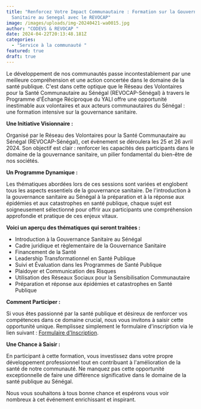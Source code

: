 ```yaml
---
title: "Renforcez Votre Impact Communautaire : Formation sur la Gouvernance
  Sanitaire au Senegal avec le REVOCAP"
image: /images/uploads/img-20240421-wa0015.jpg
author: "CODEVS & REVOCAP "
date: 2024-04-22T20:13:48.181Z
categories:
  - "Service à la communauté "
featured: true
draft: true
---
```

Le développement de nos communautés passe incontestablement par une meilleure compréhension et une action concertée dans le domaine de la santé publique. C'est dans cette optique que le Réseau des Volontaires pour la Santé Communautaire au Sénégal (REVOCAP-Sénégal) à travers le  Programme d'Échange Réciproque du YALI offre une opportunité inestimable aux volontaires et aux acteurs communautaires du Sénégal : une formation intensive sur la gouvernance sanitaire.

**Une Initiative Visionnaire :**

Organisé par le Réseau des Volontaires pour la Santé Communautaire au Sénégal (REVOCAP-Sénégal), cet événement se déroulera les 25 et 26 avril 2024. Son objectif est clair : renforcer les capacités des participants dans le domaine de la gouvernance sanitaire, un pilier fondamental du bien-être de nos sociétés.

**Un Programme Dynamique :**

Les thématiques abordées lors de ces sessions sont variées et englobent tous les aspects essentiels de la gouvernance sanitaire. De l'introduction à la gouvernance sanitaire au Sénégal à la préparation et à la réponse aux épidémies et aux catastrophes en santé publique, chaque sujet est soigneusement sélectionné pour offrir aux participants une compréhension approfondie et pratique de ces enjeux vitaux.

**Voici un aperçu des thématiques qui seront traitées :**
- Introduction à la Gouvernance Sanitaire au Sénégal
- Cadre juridique et règlementaire de la Gouvernance Sanitaire
- Financement de la Santé
- Leadership Transformationnel en Santé Publique
- Suivi et Évaluation dans les Programmes de Santé Publique
- Plaidoyer et Communication des Risques
- Utilisation des Réseaux Sociaux pour la Sensibilisation Communautaire
- Préparation et réponse aux épidémies et catastrophes en Santé Publique

**Comment Participer :**

Si vous êtes passionné par la santé publique et désireux de renforcer vos compétences dans ce domaine crucial, nous vous invitons à saisir cette opportunité unique. Remplissez simplement le formulaire d'inscription via le lien suivant : [Formulaire d'Inscription](https://bit.ly/3xExBZM). 

**Une Chance à Saisir :**

En participant à cette formation, vous investissez dans votre propre développement professionnel tout en contribuant à l'amélioration de la santé de notre communauté. Ne manquez pas cette opportunité exceptionnelle de faire une différence significative dans le domaine de la santé publique au Sénégal.

Nous vous souhaitons à tous bonne chance et espérons vous voir nombreux à cet événement enrichissant et inspirant.
